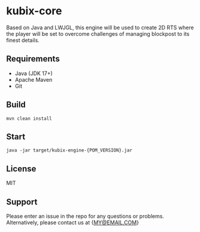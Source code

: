 # kubix-core
Based on Java and LWJGL, this engine will be used to create 2D RTS where the player will be set to overcome challenges of managing blockpost to its finest details.

## Requirements
* Java (JDK 17+)
* Apache Maven
* Git

## Build
```
mvn clean install
```

## Start
```
java -jar target/kubix-engine-{POM_VERSION}.jar
```

## License
MIT

## Support
Please enter an issue in the repo for any questions or problems.
Alternatively, please contact us at {MY@EMAIL.COM}
